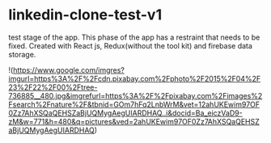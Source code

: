 # linkedin-clone-test-v1
 test stage of the app. This phase of the app has a restraint that needs to be fixed.
Created with React js, Redux(without the tool kit) and firebase data storage.

!(https://www.google.com/imgres?imgurl=https%3A%2F%2Fcdn.pixabay.com%2Fphoto%2F2015%2F04%2F23%2F22%2F00%2Ftree-736885__480.jpg&imgrefurl=https%3A%2F%2Fpixabay.com%2Fimages%2Fsearch%2Fnature%2F&tbnid=GOm7hFq2LnbWrM&vet=12ahUKEwim97OF0Zz7AhXSQaQEHSZaBjUQMygAegUIARDHAQ..i&docid=Ba_eiczVaD9-zM&w=771&h=480&q=pictures&ved=2ahUKEwim97OF0Zz7AhXSQaQEHSZaBjUQMygAegUIARDHAQ)
